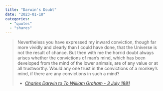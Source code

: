 ```yaml
---
title: "Darwin's Doubt"
date: "2023-01-18"
categories:
  - "quotes"
  - "shares"
---
```


> Nevertheless you have expressed my inward conviction, though far more vividly and clearly than I could have done, that the Universe is not the result of chance. But then with me the horrid doubt always arises whether the convictions of man’s mind, which has been developed from the mind of the lower animals, are of any value or at all trustworthy. Would any one trust in the convictions of a monkey’s mind, if there are any convictions in such a mind?
> - <cite> [Charles Darwin to To William Graham - 3 July 1881](https://www.darwinproject.ac.uk/letter/?docId=letters/DCP-LETT-13230.xml) </cite>
